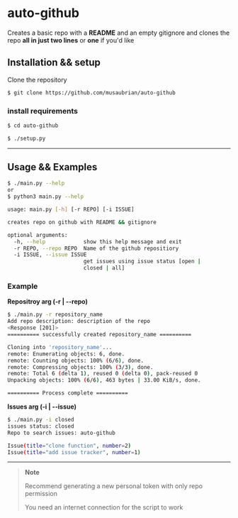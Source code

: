 # auto-github


Creates a basic repo with a **README** and an empty gitignore and clones the repo **all in just two lines** or **one** if you'd like
## Installation && setup

Clone the repository

```sh
$ git clone https://github.com/musaubrian/auto-github
```
### install requirements
```sh
$ cd auto-github

$ ./setup.py
```

-------

## Usage && Examples

```sh
$ ./main.py --help
or
$ python3 main.py --help

usage: main.py [-h] [-r REPO] [-i ISSUE]

creates repo on github with README && gitignore

optional arguments:
  -h, --help            show this help message and exit
  -r REPO, --repo REPO  Name of the github repositiory
  -i ISSUE, --issue ISSUE 
                        get issues using issue status [open |
                        closed | all]
```
### Example

**Repositroy arg (-r | --repo)**
```sh
$ ./main.py -r repository_name
Add repo description: description of the repo
<Response [201]>
========== successfully created repository_name ==========

Cloning into 'repository_name'...
remote: Enumerating objects: 6, done.
remote: Counting objects: 100% (6/6), done.
remote: Compressing objects: 100% (3/3), done.
remote: Total 6 (delta 1), reused 0 (delta 0), pack-reused 0
Unpacking objects: 100% (6/6), 463 bytes | 33.00 KiB/s, done.

========== Process complete ==========
```

**Issues arg (-i | --issue)**
```sh
$ ./main.py -i closed
issues status: closed
Repo to search issues: auto-github

Issue(title="clone function", number=2)
Issue(title="add issue tracker", number=1)
```
----
> **Note**
> 
> Recommend generating a new personal token with only repo permission
> 
> You need an internet connection for the script to work
